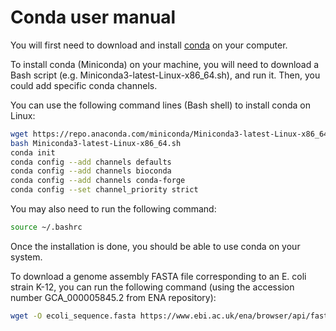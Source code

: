 # Conda user manual
You will first need to download and install [conda](https://docs.conda.io/projects/conda/en/latest/user-guide/install/index.html) on your computer. 

To install conda (Miniconda) on your machine, you will need to download a Bash script (e.g. Miniconda3-latest-Linux-x86_64.sh), and run it. Then, you could add specific conda channels. 

You can use the following command lines (Bash shell) to install conda on Linux:
```bash
wget https://repo.anaconda.com/miniconda/Miniconda3-latest-Linux-x86_64.sh
bash Miniconda3-latest-Linux-x86_64.sh
conda init
conda config --add channels defaults
conda config --add channels bioconda
conda config --add channels conda-forge
conda config --set channel_priority strict
```

You may also need to run the following command:
```bash
source ~/.bashrc
```

Once the installation is done, you should be able to use conda on your system.

To download a genome assembly FASTA file corresponding to an E. coli strain K-12, you can run the following command (using the accession number GCA_000005845.2 from ENA repository):
```bash
wget -O ecoli_sequence.fasta https://www.ebi.ac.uk/ena/browser/api/fasta/GCA_000005845.2?download=true&gzip=true
```


